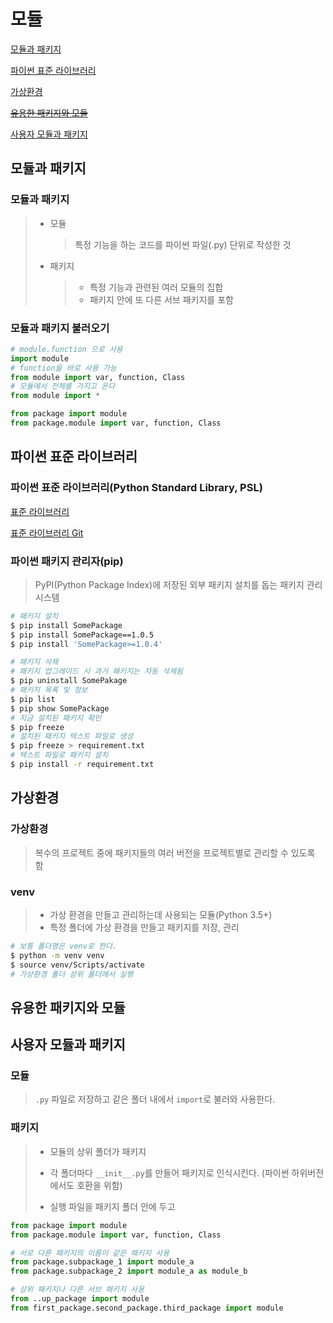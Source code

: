 # 모듈

[모듈과 패키지](#모듈과-패키지)

[파이썬 표준 라이브러리](#파이썬-표준-라이브러리)

[가상환경](#가상환경)

~~[유용한 패키지와 모듈](#유용한-패키지와-모듈)~~

[사용자 모듈과 패키지](#사용자-모듈과-패키지)

## 모듈과 패키지

### 모듈과 패키지

> - 모듈
>
>   > 특정 기능을 하는 코드를 파이썬 파일(.py) 단위로 작성한 것
>
> - 패키지
>
>   > - 특정 기능과 관련된 여러 모듈의 집합
>   > - 패키지 안에 또 다른 서브 패키지를 포함

### 모듈과 패키지 불러오기

```python
# module.function 으로 사용
import module
# function을 바로 사용 가능
from module import var, function, Class
# 모듈에서 전체를 가지고 온다
from module import *

from package import module
from package.module import var, function, Class
```



## 파이썬 표준 라이브러리

### 파이썬 표준 라이브러리(Python Standard Library, PSL)

[표준 라이브러리](https://docs.python.org/ko/3/library/index.html)

[표준 라이브러리 Git](https://github.com/python/cpython/tree/main/Lib)

### 파이썬 패키지 관리자(pip)

> PyPI(Python Package Index)에 저장된 외부 패키지 설치를 돕는 패키지 관리 시스템

```bash
# 패키지 설치
$ pip install SomePackage
$ pip install SomePackage==1.0.5
$ pip install 'SomePackage>=1.0.4'

# 패키지 삭제
# 패키지 업그레이드 시 과거 패키지는 자동 삭제됨
$ pip uninstall SomePakage
# 패키지 목록 및 정보
$ pip list
$ pip show SomePackage
# 지금 설치된 패키지 확인
$ pip freeze
# 설치된 패키지 텍스트 파일로 생성
$ pip freeze > requirement.txt
# 텍스트 파일로 패키지 설치
$ pip install -r requirement.txt

```



## 가상환경

### 가상환경

> 복수의 프로젝트 중에 패키지들의 여러 버전을 프로젝트별로 관리할 수 있도록 함

### venv

> - 가상 환경을 만들고 관리하는데 사용되는 모듈(Python 3.5+)
> - 특정 폴더에 가상 환경을 만들고 패키지를 저장, 관리

```bash
# 보통 폴더명은 venv로 한다.
$ python -m venv venv
$ source venv/Scripts/activate
# 가상환경 폴더 상위 폴더에서 실행
```



## 유용한 패키지와 모듈



## 사용자 모듈과 패키지

### 모듈

> `.py` 파일로 저장하고 같은 폴더 내에서 `import`로 불러와 사용한다.

### 패키지

> - 모듈의 상위 폴더가 패키지
>
> - 각 폴더마다 `__init__.py`를 만들어 패키지로 인식시킨다. (파이썬 하위버전에서도 호환을 위함)
>
> - 실행 파일을 패키지 폴더 안에 두고 

```python
from package import module
from package.module import var, function, Class

# 서로 다른 패키지의 이름이 같은 패키지 사용
from package.subpackage_1 import module_a
from package.subpackage_2 import module_a as module_b

# 상위 패키지나 다른 서브 패키지 사용
from ..up_package import module
from first_package.second_package.third_package import module
```




